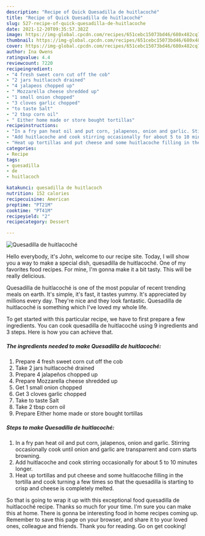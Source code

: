 ```yaml
---
description: "Recipe of Quick Quesadilla de huitlacoché"
title: "Recipe of Quick Quesadilla de huitlacoché"
slug: 527-recipe-of-quick-quesadilla-de-huitlacoche
date: 2021-12-20T09:35:57.382Z
image: https://img-global.cpcdn.com/recipes/651cebc15073bd46/680x482cq70/quesadilla-de-huitlacoche-recipe-main-photo.jpg
thumbnail: https://img-global.cpcdn.com/recipes/651cebc15073bd46/680x482cq70/quesadilla-de-huitlacoche-recipe-main-photo.jpg
cover: https://img-global.cpcdn.com/recipes/651cebc15073bd46/680x482cq70/quesadilla-de-huitlacoche-recipe-main-photo.jpg
author: Ina Owens
ratingvalue: 4.4
reviewcount: 7220
recipeingredient:
- "4 fresh sweet corn cut off the cob"
- "2 jars huitlacoch drained"
- "4 jalapeos chopped up"
- " Mozzarella cheese shredded up"
- "1 small onion chopped"
- "3 cloves garlic chopped"
- "to taste Salt"
- "2 tbsp corn oil"
- " Either home made or store bought tortillas"
recipeinstructions:
- "In a fry pan heat oil and put corn, jalapenos, onion and garlic. Stirring occasionally cook until onion and garlic are transparrent and corn starts browning."
- "Add huitlacoche and cook stirring occasionally for about 5 to 10 minutes longer."
- "Heat up tortillas and put cheese and some huitlacoche filling in the tortilla and cook turning a few times so that the quesadilla is starting to crisp and cheese is completely melted."
categories:
- Recipe
tags:
- quesadilla
- de
- huitlacoch

katakunci: quesadilla de huitlacoch 
nutrition: 152 calories
recipecuisine: American
preptime: "PT21M"
cooktime: "PT41M"
recipeyield: "2"
recipecategory: Dessert

---
```



![Quesadilla de huitlacoché](https://img-global.cpcdn.com/recipes/651cebc15073bd46/680x482cq70/quesadilla-de-huitlacoche-recipe-main-photo.jpg)

Hello everybody, it's John, welcome to our recipe site. Today, I will show you a way to make a special dish, quesadilla de huitlacoché. One of my favorites food recipes. For mine, I'm gonna make it a bit tasty. This will be really delicious.

Quesadilla de huitlacoché is one of the most popular of recent trending meals on earth. It's simple, it's fast, it tastes yummy. It's appreciated by millions every day. They're nice and they look fantastic. Quesadilla de huitlacoché is something which I've loved my whole life.




To get started with this particular recipe, we have to first prepare a few ingredients. You can cook quesadilla de huitlacoché using 9 ingredients and 3 steps. Here is how you can achieve that.

<!--inarticleads1-->

##### The ingredients needed to make Quesadilla de huitlacoché:

1. Prepare 4 fresh sweet corn cut off the cob
1. Take 2 jars huitlacoché drained
1. Prepare 4 jalapeños chopped up
1. Prepare  Mozzarella cheese shredded up
1. Get 1 small onion chopped
1. Get 3 cloves garlic chopped
1. Take to taste Salt
1. Take 2 tbsp corn oil
1. Prepare  Either home made or store bought tortillas




<!--inarticleads2-->

##### Steps to make Quesadilla de huitlacoché:

1. In a fry pan heat oil and put corn, jalapenos, onion and garlic. Stirring occasionally cook until onion and garlic are transparrent and corn starts browning.
1. Add huitlacoche and cook stirring occasionally for about 5 to 10 minutes longer.
1. Heat up tortillas and put cheese and some huitlacoche filling in the tortilla and cook turning a few times so that the quesadilla is starting to crisp and cheese is completely melted.




So that is going to wrap it up with this exceptional food quesadilla de huitlacoché recipe. Thanks so much for your time. I'm sure you can make this at home. There is gonna be interesting food in home recipes coming up. Remember to save this page on your browser, and share it to your loved ones, colleague and friends. Thank you for reading. Go on get cooking!
